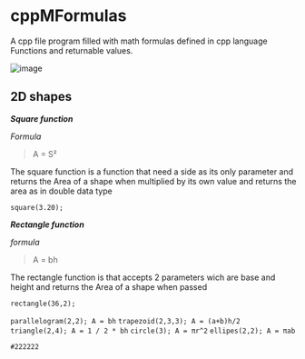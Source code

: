 # cppMFormulas
A cpp file program filled with math formulas defined in cpp language Functions and returnable values.

![image](https://articles.outlier.org/_next/image?url=https%3A%2F%2Fimages.ctfassets.net%2Fkj4bmrik9d6o%2F3Rn6lXm78lGNHpOBTl2K4r%2F9fcf9eaaaf131575f56bd6a8ba29dbdc%2FNormal_Distribution_05.png&w=3840&q=75)

## 2D shapes
**_Square function_**

*Formula*
> A = S²

The square function is a function that need a side as its only parameter and returns the Area of a shape when multiplied by its own value and returns the area as in double data type
```
square(3.20); 
```

**_Rectangle function_**

*formula*
> A = bh

The rectangle function is that accepts 2 parameters wich are base and height and returns the Area of a shape when passed
``` 
rectangle(36,2);
```
```parallelogram(2,2); A = bh```
```trapezoid(2,3,3); A = (a+b)h/2```
```triangle(2,4); A = 1 / 2 * bh```
```circle(3); A = πr^2```
```ellipes(2,2); A = πab```

`#222222`
